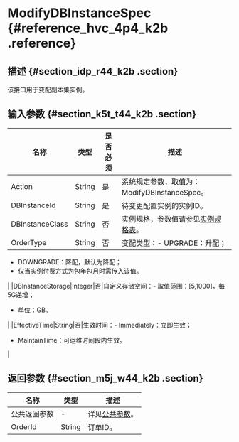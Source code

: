 # ModifyDBInstanceSpec {#reference_hvc_4p4_k2b .reference}

## 描述 {#section_idp_r44_k2b .section}

该接口用于变配副本集实例。

## 输入参数 {#section_k5t_t44_k2b .section}

|名称|类型|是否必须|描述|
|--|--|----|--|
|Action|String|是|系统规定参数，取值为：ModifyDBInstanceSpec。|
|DBInstanceId|String|是|待变更配置实例的实例ID。|
|DBInstanceClass|String|否|实例规格，参数值请参见[实例规格表](https://www.alibabacloud.com/help/zh/doc-detail/57141.htm?spm=a2c63.p38356.a3.1.834341bbYb3oma)。|
|OrderType|String|否|变配类型：-   UPGRADE：升配；
-   DOWNGRADE：降配，默认为降配；
-   仅当实例付费方式为包年包月时需传入该值。

|
|DBInstanceStorage|Integer|否|自定义存储空间：-   取值范围：\[5,1000\]，每5G递增；
-   单位：GB。

|
|EffectiveTime|String|否|生效时间：-   Immediately：立即生效；
-   MaintainTime：可运维时间段内生效。

|

## 返回参数 {#section_m5j_w44_k2b .section}

|名称|类型|描述|
|--|--|--|
|公共返回参数|-|详见[公共参数](intl.zh-CN/API参考/API参考/公共参数.md#)。|
|OrderId|String|订单ID。|

